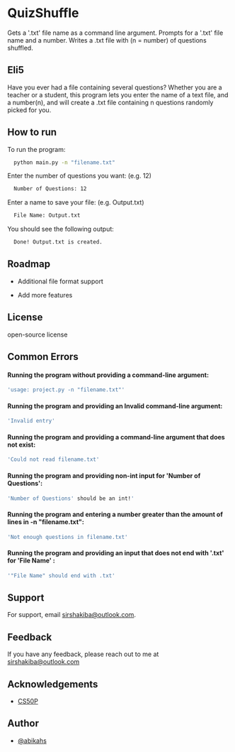 
# QuizShuffle
Gets a '.txt' file name as a command line argument.
Prompts for a '.txt' file name and a number.
Writes a .txt file with (n = number) of questions shuffled.

## Eli5

Have you ever had a file containing several questions?
Whether you are a teacher or a student, this program lets you enter the name of a text file, and a number(n), and will create a .txt file containing n questions randomly picked for you.
## How to run

To run the program:
```bash
  python main.py -n "filename.txt"
```

Enter the number of questions you want: (e.g. 12)
```bash
  Number of Questions: 12
```

Enter a name to save your file: (e.g. Output.txt)
```bash
  File Name: Output.txt
```

You should see the following output:
```bash
  Done! Output.txt is created.
```
## Roadmap

- Additional file format support

- Add more features


## License

open-source license


## Common Errors

#### Running the program without providing a command-line argument:
```bash
'usage: project.py -n "filename.txt"'
```

#### Running the program and providing an Invalid command-line argument:
```bash
'Invalid entry'
```

#### Running the program and providing a command-line argument that does not exist:
```bash
'Could not read filename.txt'
```

#### Running the program and providing non-int input for 'Number of Questions':
```bash
'Number of Questions' should be an int!'
```

#### Running the program and entering a number greater than the amount of lines in -n "filename.txt":
```bash
'Not enough questions in filename.txt'
```

#### Running the program and providing an input that does not end with '.txt' for 'File Name' : 
```bash
'"File Name" should end with .txt'
```
## Support

For support, email sirshakiba@outlook.com.


## Feedback

If you have any feedback, please reach out to me at sirshakiba@outlook.com


## Acknowledgements

 - [CS50P](https://cs50.harvard.edu/python/2022/)


## Author

- [@abikahs](https://www.github.com/abikahs)

